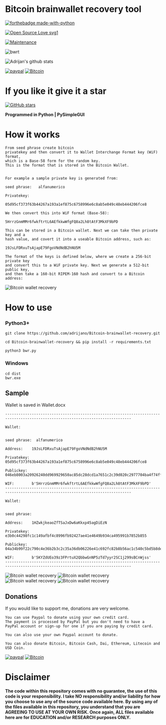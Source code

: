 # Bitcoin brainwallet recovery tool
[![forthebadge made-with-python](http://ForTheBadge.com/images/badges/made-with-python.svg)](https://www.python.org/)

[![Open Source Love svg1](https://badges.frapsoft.com/os/v1/open-source.svg?v=103)](https://github.com/adrijano/Bitcoin-brainwallet-recovery/)

[![Maintenance](https://img.shields.io/badge/Maintained%3F-yes-green.svg)](https://github.com/adrijano/Bitcoin-brainwallet-recovery/graphs/commit-activity)

![bwrt](MainImage.png)

![Adrijan's github stats](https://github-readme-stats.vercel.app/api?username=adrijano&show_icons=true)

[![paypal](https://svgshare.com/i/Q0_.svg)](https://www.paypal.com/donate/?cmd=_s-xclick&hosted_button_id=PFB6A6HLAQHC2&source=url)  [![Bitcoin](https://svgshare.com/i/PzX.svg)](https://commerce.coinbase.com/checkout/149a6235-ec7e-4d3b-a1ae-b08c4f08b4f6)

# If you like it give it a star

[![GitHub stars](https://img.shields.io/github/stars/adrijano/Bitcoin-brainwallet-recovery.svg?style=social&label=Star&maxAge=2592000)](https://github.com/adrijano/Bitcoin-brainwallet-recovery/)

**Programmed in Python | PySimpleGUI**

# How it works
```
From seed phrase create bitcoin
privatekey and then convert it to Wallet Interchange Format key (WiF) format, 
which is a Base-58 form for the random key. 
This is the format that is stored in the Bitcoin Wallet. 


For example a sample private key is generated from:

seed phrase:   alfanumerico

Privatekey:  

05d95cf373f63b44267a193a1ef875c6758996e6c8ab5e049c48eb444206fce8

We then convert this into WiF format (Base-58):

5HrrzGnmMMr6fwkftrtL6AEfkkwWfgFQ8a2Lh8tAtF3MkXF9bPD

This can be stored in a Bitcoin wallet. Next we can take then private key and a 
hash value, and covert it into a useable Bitcoin address, such as:

19JsLFDRxuTsAjapE79FgoVNdNdB2hNU5M

The format of the keys is defined below, where we create a 256-bit private key 
and convert this to a WiF private key. Next we generate a 512-bit public key, 
and then take a 160-bit RIPEM-160 hash and convert to a Bitcoin address:

```
![Bitcoin wallet recovery](bithash.png)

# How to use

### Python3+
```
git clone https://github.com/adrijano/Bitcoin-brainwallet-recovery.git

cd Bitcoin-brainwallet-recovery && pip install -r requirements.txt

python3 bwr.py
```


### Windows
```
cd dist 
bwr.exe

```
## Sample

Wallet is saved in Wallet.docx

```
-------------------------------------------------------------------------------------------------------------------------------

Wallet: 


seed phrase:  alfanumerico

Address:    19JsLFDRxuTsAjapE79FgoVNdNdB2hNU5M

Privatekey: 05d95cf373f63b44267a193a1ef875c6758996e6c8ab5e049c48eb444206fce8

Publickey:  046eb8003a20926240dd969929650ac85dc28dcd1a7651c2c39d020c2977704ba4f74ff0ad50361aa7c557d962ccccde34cf7ed7a85e10440c40647c6d17f5b08d

WIF:        b'5HrrzGnmMMr6fwkftrtL6AEfkkwWfgFQ8a2Lh8tAtF3MkXF9bPD'
-------------------------------------------------------------------------------------------------------------------------------

Wallet: 


seed phrase: 
  
Address:    1HZwkjkeaoZfTSaJxDw6aKkxp45agDiEzN

Privatekey: e3b0c44298fc1c149afbf4c8996fb92427ae41e4649b934ca495991b7852b855

Publickey:  04a34b99f22c790c4e36b2b3c2c35a36db06226e41c692fc82b8b56ac1c540c5bd5b8dec5235a0fa8722476c7709c02559e3aa73aa03918ba2d492eea75abea235

WIF:        b'5KYZdUEo39z3FPrtuX2QbbwGnNP5zTd7yyr2SC1j299sBCnWjss'
-------------------------------------------------------------------------------------------------------------------------------

```
![Bitcoin wallet recovery](screenshot.PNG)
![Bitcoin wallet recovery](screen1.PNG)
![Bitcoin wallet recovery](screen2.PNG)
![Bitcoin wallet recovery](screenshot1.PNG)

## Donations
If you would like to support me, donations are very welcome.

```
You can use Paypal to donate using your own credit card. 
The payment is processed by PayPal but you don't need to have a
PayPal account or sign-up for one if you are paying by credit card.

You can also use your own Paypal account to donate.

You can also donate Bitcoin, Bitcoin Cash, Dai, Ethereum, Litecoin and USD Coin.
```
[![paypal](https://svgshare.com/i/Q0_.svg)](https://www.paypal.com/donate/?cmd=_s-xclick&hosted_button_id=PFB6A6HLAQHC2&source=url)  [![Bitcoin](https://svgshare.com/i/PzX.svg)](https://commerce.coinbase.com/checkout/149a6235-ec7e-4d3b-a1ae-b08c4f08b4f6)



# Disclaimer


**The code within this repository comes with no guarantee, the use of this code is your responsibility. I take NO responsibility and/or liability for how you choose to use any of the source code available here. By using any of the files available in this repository, you understand that you are AGREEING TO USE AT YOUR OWN RISK. Once again, ALL files available here are for EDUCATION and/or RESEARCH purposes ONLY.**


